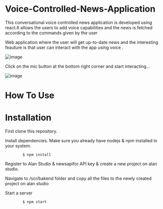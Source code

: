 # Voice-Controlled-News-Application
This conversational voice controlled news application is developed using react.It allows the users to add voice capabilities and  the news is fetched according to the commands given by the user

Web application where the user will get up-to-date news and the interesting feauture is that user can  interact with the app using voice .

![image](https://user-images.githubusercontent.com/89207792/149677747-54e6f561-1027-4be7-8102-1a677c5b5ce2.png)

Click on the mic button at the bottom right corner and start interacting...

![image](https://user-images.githubusercontent.com/89207792/149677802-7f2e4486-2468-4cdc-88dc-e44eaacef610.png)

# How To Use

# Installation

First clone this repository.
            
Install dependencies. Make sure you already have nodejs & npm installed in your system.

            $ npm install 
          
Register to Alan Studio & newsapifor API key & create a new project on alan studio.

Navigate to /scr/bakend folder and copy all the files to the newly created project on alan studio

Start a server

            $ npm start
           
            
